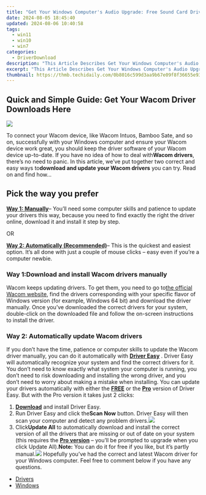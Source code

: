 ```yaml
---
title: "Get Your Windows Computer's Audio Upgrade: Free Sound Card Driver Downloads"
date: 2024-08-05 18:45:40
updated: 2024-08-06 10:40:58
tags:
  - win11
  - win10
  - win7
categories:
  - DriverDownload
description: "This Article Describes Get Your Windows Computer's Audio Upgrade: Free Sound Card Driver Downloads"
excerpt: "This Article Describes Get Your Windows Computer's Audio Upgrade: Free Sound Card Driver Downloads"
thumbnail: https://thmb.techidaily.com/0b8016c599d3aa9b67e09f8f36655e93fe5b6ad1ff5b157cae00495d9c046850.jpg
---
```


## Quick and Simple Guide: Get Your Wacom Driver Downloads Here

![](https://images.drivereasy.com/wp-content/uploads/2018/08/img_5b727479a8a8e.jpg)

To connect your Wacom device, like Wacom Intuos, Bamboo Sate, and so on, successfully with your Windows computer and ensure your Wacom device work great, you should keep the driver software of your Wacom device up-to-date. If you have no idea of how to deal with**Wacom drivers**, there’s no need to panic. In this article, we’ve put together two correct and easy ways to**download and update your Wacom drivers** you can try. Read on and find how…

## Pick the way you prefer

[**Way 1: Manually**](https://tools.techidaily.com/drivereasy/download/)– You’ll need some computer skills and patience to update your drivers this way, because you need to find exactly the right the driver online, download it and install it step by step.

OR

[**Way 2: Automatically (Recommended)**](https://www.drivereasy.com/knowledge/wacom-drivers-download-easily-quickly/#w2)– This is the quickest and easiest option. It’s all done with just a couple of mouse clicks – easy even if you’re a computer newbie.

### Way 1:Download and install Wacom drivers manually

Wacom keeps updating drivers. To get them, you need to go to[the official Wacom website](https://www.wacom.com/en-us), find the drivers corresponding with your specific flavor of Windows version (for example, Windows 64 bit) and download the driver manually. Once you’ve downloaded the correct drivers for your system, double-click on the downloaded file and follow the on-screen instructions to install the driver.

### Way 2: Automatically update Wacom drivers

If you don’t have the time, patience or computer skills to update the Wacom driver manually, you can do it automatically with **[Driver Easy](https://tools.techidaily.com/drivereasy/download/)** . Driver Easy will automatically recognize your system and find the correct drivers for it. You don’t need to know exactly what system your computer is running, you don’t need to risk downloading and installing the wrong driver, and you don’t need to worry about making a mistake when installing. You can update your drivers automatically with either the **[FREE](https://tools.techidaily.com/drivereasy/download/)** or the **[Pro](https://tools.techidaily.com/drivereasy/download/)** version of Driver Easy. But with the Pro version it takes just 2 clicks:

1. **[Download](https://tools.techidaily.com/drivereasy/download/)**  and install Driver Easy.
2. Run Driver Easy and click the**Scan Now** button. Driver Easy will then scan your computer and detect any problem drivers.![](https://images.drivereasy.com/wp-content/uploads/2017/07/img_59798dde43f6e.jpg)
3. Click**Update All** to automatically download and install the correct version of all the drivers that are missing or out of date on your system (this requires the **[Pro version](https://tools.techidaily.com/drivereasy/download/)**  – you’ll be prompted to upgrade when you click Update All).**Note:** You can do it for free if you like, but it’s partly manual.![](https://images.drivereasy.com/wp-content/uploads/2017/07/img_5979968c3e6f2.jpg)
Hopefully you’ve had the correct and latest Wacom driver for your Windows computer. Feel free to comment below if you have any questions.

* [Drivers](https://tools.techidaily.com/drivereasy/download/)
* [Windows](https://tools.techidaily.com/drivereasy/download/)

<ins class="adsbygoogle"
     style="display:block"
     data-ad-format="autorelaxed"
     data-ad-client="ca-pub-7571918770474297"
     data-ad-slot="1223367746"></ins>



<ins class="adsbygoogle"
     style="display:block"
     data-ad-client="ca-pub-7571918770474297"
     data-ad-slot="8358498916"
     data-ad-format="auto"
     data-full-width-responsive="true"></ins>
